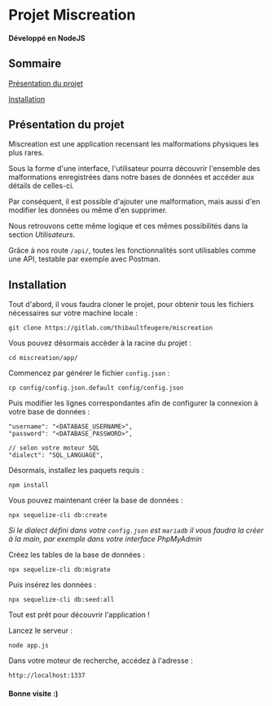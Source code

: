 # Projet Miscreation
#### Développé en NodeJS

## Sommaire
[Présentation du projet](#presentation-du-projet)

[Installation](#installation)

## Présentation du projet

Miscreation est une application recensant les malformations physiques les plus rares.

Sous la forme d'une interface, l'utilisateur pourra découvrir l'ensemble des malformations enregistrées dans notre bases de données et accéder aux détails de celles-ci.

Par conséquent, il est possible d'ajouter une malformation, mais aussi d'en modifier les données ou même d'en supprimer.

Nous retrouvons cette même logique et ces mêmes possibilités dans la section *Utilisateurs*.

Grâce à nos route `/api/`, toutes les fonctionnalités sont utilisables comme une API, testable par exemple avec Postman.


## Installation

Tout d'abord, il vous faudra cloner le projet, pour obtenir tous les fichiers nécessaires sur votre machine locale :

`git clone https://gitlab.com/thibaultfeugere/miscreation`

Vous pouvez désormais accèder à la racine du projet :

`cd miscreation/app/`

Commencez par générer le fichier `config.json` :

`cp config/config.json.default config/config.json`

Puis modifier les lignes correspondantes afin de configurer la connexion à votre base de données :

```
"username": "<DATABASE_USERNAME>",
"password": "<DATABASE_PASSWORD>",

// selon votre moteur SQL
"dialect": "SQL_LANGUAGE",
```

Désormais, installez les paquets requis :

`npm install`

Vous pouvez maintenant créer la base de données :

`npx sequelize-cli db:create`

*Si le dialect défini dans votre `config.json` est `mariadb` il vous faudra la créer à la main, par exemple dans votre interface PhpMyAdmin*

Créez les tables de la base de données :

`npx sequelize-cli db:migrate`

Puis insérez les données :

`npx sequelize-cli db:seed:all`

Tout est prêt pour découvrir l'application !

Lancez le serveur :

`node app.js`

Dans votre moteur de recherche, accédez à l'adresse :

`http://localhost:1337`

#### Bonne visite :)